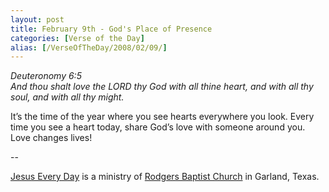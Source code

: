 ```yaml
---
layout: post
title: February 9th - God's Place of Presence
categories: [Verse of the Day]
alias: [/VerseOfTheDay/2008/02/09/]
---
```


_Deuteronomy 6:5  
And thou shalt love the LORD thy God with all thine heart, and with
all thy soul, and with all thy might._

It&rsquo;s the time of the year where you see hearts everywhere you
look. Every time you see a heart today, share God&rsquo;s love with
someone around you. Love changes lives!

 --

<a href=http://jesuseveryday.net>Jesus Every Day</a> is a ministry of <a href=http://rodgersbaptist.net>Rodgers Baptist Church</a> in Garland, Texas.
